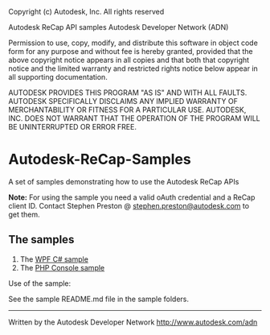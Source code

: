 Copyright (c) Autodesk, Inc. All rights reserved 

Autodesk ReCap API samples
Autodesk Developer Network (ADN)


Permission to use, copy, modify, and distribute this software in
object code form for any purpose and without fee is hereby granted, 
provided that the above copyright notice appears in all copies and 
that both that copyright notice and the limited warranty and
restricted rights notice below appear in all supporting 
documentation.

AUTODESK PROVIDES THIS PROGRAM "AS IS" AND WITH ALL FAULTS. 
AUTODESK SPECIFICALLY DISCLAIMS ANY IMPLIED WARRANTY OF
MERCHANTABILITY OR FITNESS FOR A PARTICULAR USE.  AUTODESK, INC. 
DOES NOT WARRANT THAT THE OPERATION OF THE PROGRAM WILL BE
UNINTERRUPTED OR ERROR FREE.
 
 
Autodesk-ReCap-Samples
=======================
A set of samples demonstrating how to use the Autodesk ReCap APIs

<b>Note:</b> For using the sample you need a valid oAuth credential and a ReCap client ID. Contact Stephen Preston @ stephen.preston@autodesk.com to get them.


The samples
------------------------

1. The [WPF C# sample](https://github.com/ADN-DevTech/Autodesk-ReCap-Samples/tree/master/WpfCSharp)
2. The [PHP Console sample](https://github.com/ADN-DevTech/Autodesk-ReCap-Samples/tree/master/Console%20PHP)

Use of the sample:

See the sample README.md file in the sample folders.



--------
Written by the Autodesk Developer Network
http://www.autodesk.com/adn  

